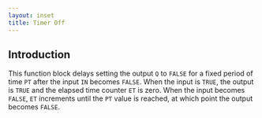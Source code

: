 ```yaml
---
layout: inset
title: Timer Off
---
```


## Introduction

This function block delays setting the output `Q` to `FALSE` for a fixed period of time `PT` after the input `IN` becomes `FALSE`. When the input is `TRUE`, the output is `TRUE` and the elapsed time counter `ET` is zero. When the input becomes `FALSE`, `ET` increments until the `PT` value is reached, at which point the output becomes `FALSE`.


